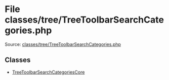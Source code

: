 File classes/tree/TreeToolbarSearchCategories.php
=========
Source: [classes/tree/TreeToolbarSearchCategories.php](https://github.com/PrestaShop/PrestaShop/blob/1.6.1.1/classes/tree/TreeToolbarSearchCategories.php)


Classes
-------

* [TreeToolbarSearchCategoriesCore](class.TreeToolbarSearchCategoriesCore.md)

